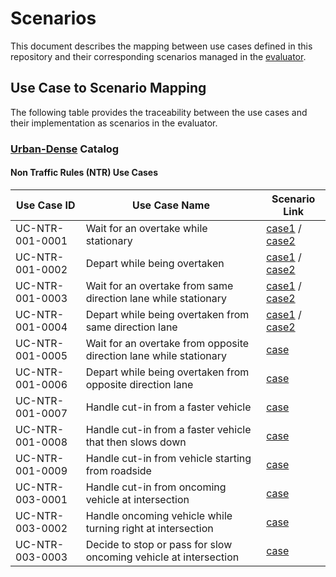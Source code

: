 # Scenarios

This document describes the mapping between use cases defined in this repository and their corresponding scenarios managed in the [evaluator](https://evaluation.tier4.jp/).

## Use Case to Scenario Mapping

The following table provides the traceability between the use cases and their implementation as scenarios in the evaluator.

### [Urban-Dense](https://evaluation.tier4.jp/evaluation/vehicle_catalogs/aaf96902-ab17-4957-93a0-e3b6aa7b9efd?project_id=awf) Catalog

#### Non Traffic Rules (NTR) Use Cases

| Use Case ID | Use Case Name | Scenario Link |
| ----------- | ------------- | ------------- |
| UC-NTR-001-0001 | Wait for an overtake while stationary | [case1](https://evaluation.tier4.jp/evaluation/scenarios/0c51ed83-bffa-419e-9725-c649fe4780f3?project_id=awf) / [case2](https://evaluation.tier4.jp/evaluation/scenarios/70003386-d425-48ed-8746-7a2368d53b67?project_id=awf) |
| UC-NTR-001-0002 | Depart while being overtaken | [case1](https://evaluation.tier4.jp/evaluation/scenarios/767d8164-3cf8-4682-9aa3-c19eb796d166?project_id=awf) / [case2](https://evaluation.tier4.jp/evaluation/scenarios/180c2e27-e623-4080-8c1e-f9853d475235?project_id=awf) |
| UC-NTR-001-0003 | Wait for an overtake from same direction lane while stationary | [case1](https://evaluation.tier4.jp/evaluation/scenarios/b1bbb34c-a939-46b3-818b-cb8d88dd87d7?project_id=awf) / [case2](https://evaluation.tier4.jp/evaluation/scenarios/37a18e54-a640-400f-8b53-aa4f6d2b6772?project_id=awf) |
| UC-NTR-001-0004 | Depart while being overtaken from same direction lane | [case1](https://evaluation.tier4.jp/evaluation/scenarios/85d6da59-ffe8-463e-ae1b-3edef764f79b?project_id=awf) / [case2](https://evaluation.tier4.jp/evaluation/scenarios/3b735080-1058-4124-b697-6d7603d221e2?project_id=awf) |
| UC-NTR-001-0005 | Wait for an overtake from opposite direction lane while stationary | [case](https://evaluation.tier4.jp/evaluation/scenarios/2edfabd2-d2ef-4ae1-8d37-58d7dceb6576?project_id=awf) |
| UC-NTR-001-0006 | Depart while being overtaken from opposite direction lane | [case](https://evaluation.tier4.jp/evaluation/scenarios/15396f83-daa6-4eb9-9c7c-618050a924a3?project_id=awf) |
| UC-NTR-001-0007 | Handle cut-in from a faster vehicle | [case](https://evaluation.tier4.jp/evaluation/scenarios/83ef39b2-c573-485f-bb17-bd595f626d24?project_id=awf) |
| UC-NTR-001-0008 | Handle cut-in from a faster vehicle that then slows down | [case](<https://evaluation.tier4.jp/evaluation/scenarios/cc6b1c53-61bd-444a-bced-10231d0cdbe7?project_id=awf>) |
| UC-NTR-001-0009 | Handle cut-in from vehicle starting from roadside| [case](https://evaluation.tier4.jp/evaluation/scenarios/24d11ead-d78e-4748-8dc6-20d5486e8314?project_id=awf) |
| UC-NTR-003-0001 | Handle cut-in from oncoming vehicle at intersection | [case](https://evaluation.tier4.jp/evaluation/scenarios/037f2b6b-0586-4d1c-9d4e-c43aee394a99?project_id=awf) |
| UC-NTR-003-0002 | Handle oncoming vehicle while turning right at intersection | [case](https://evaluation.tier4.jp/evaluation/scenarios/1ac5d90e-aafa-420e-8aff-692a9cc3e039?project_id=awf) |
| UC-NTR-003-0003 | Decide to stop or pass for slow oncoming vehicle at intersection | [case](https://evaluation.tier4.jp/evaluation/scenarios/80bf640c-702d-4c36-bc7d-f12a41f892bf?project_id=awf) |
